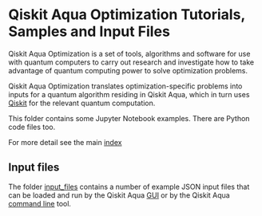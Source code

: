 # Qiskit Aqua Optimization Tutorials, Samples and Input Files

Qiskit Aqua Optimization is a set of tools, algorithms and software for use with quantum computers to 
carry out research and investigate how to take advantage of quantum computing power to solve optimization
problems. 

Qiskit Aqua Optimization translates optimization-specific problems into inputs
for a quantum algorithm residing in Qiskit Aqua, which in turn uses [Qiskit](https://www.qiskit.org/) for the relevant
quantum computation. 

This folder contains some Jupyter Notebook examples. There are Python code files too.

For more detail see the main [index](../aqua/index.ipynb#optimization)

## Input files

The folder [input_files](input_files) contains a number of example JSON input files that can be loaded 
and run by the Qiskit Aqua [GUI](https://github.com/Qiskit/aqua/README.md#gui) or by the Qiskit Aqua
[command line](https://github.com/Qiskit/aqua/README.md#command-line) tool.
